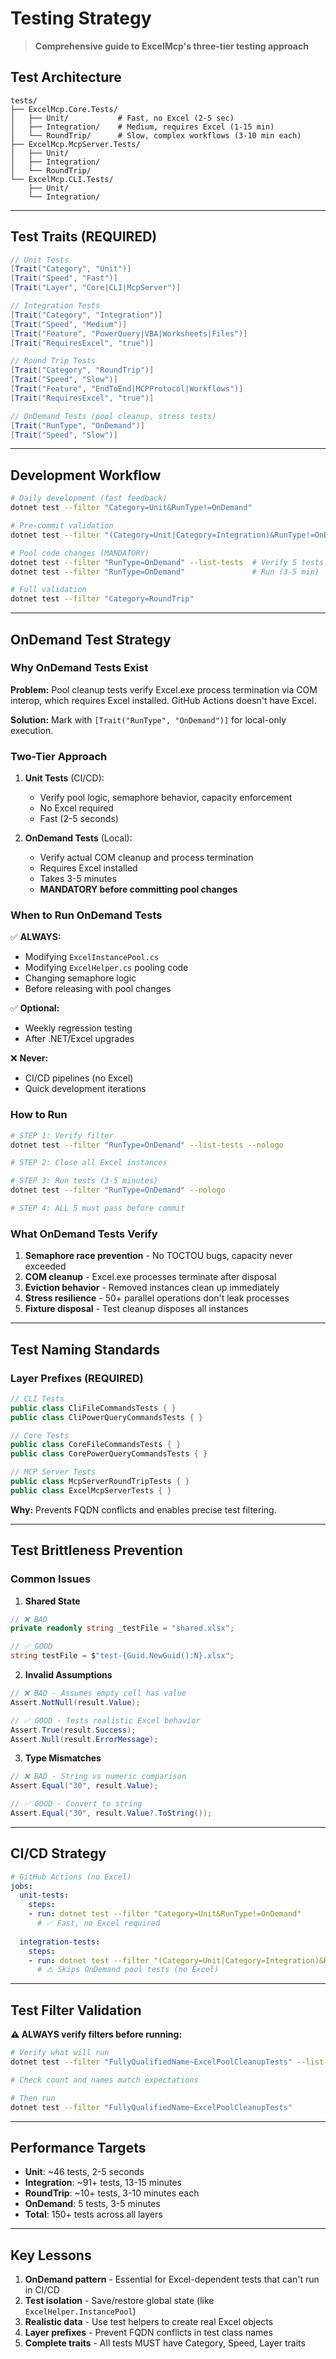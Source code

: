 # Testing Strategy

> **Comprehensive guide to ExcelMcp's three-tier testing approach**

## Test Architecture

```
tests/
├── ExcelMcp.Core.Tests/
│   ├── Unit/           # Fast, no Excel (2-5 sec)
│   ├── Integration/    # Medium, requires Excel (1-15 min)
│   └── RoundTrip/      # Slow, complex workflows (3-10 min each)
├── ExcelMcp.McpServer.Tests/
│   ├── Unit/
│   ├── Integration/
│   └── RoundTrip/
└── ExcelMcp.CLI.Tests/
    ├── Unit/
    └── Integration/
```

---

## Test Traits (REQUIRED)

```csharp
// Unit Tests
[Trait("Category", "Unit")]
[Trait("Speed", "Fast")]
[Trait("Layer", "Core|CLI|McpServer")]

// Integration Tests  
[Trait("Category", "Integration")]
[Trait("Speed", "Medium")]
[Trait("Feature", "PowerQuery|VBA|Worksheets|Files")]
[Trait("RequiresExcel", "true")]

// Round Trip Tests
[Trait("Category", "RoundTrip")]
[Trait("Speed", "Slow")]
[Trait("Feature", "EndToEnd|MCPProtocol|Workflows")]
[Trait("RequiresExcel", "true")]

// OnDemand Tests (pool cleanup, stress tests)
[Trait("RunType", "OnDemand")]
[Trait("Speed", "Slow")]
```

---

## Development Workflow

```bash
# Daily development (fast feedback)
dotnet test --filter "Category=Unit&RunType!=OnDemand"

# Pre-commit validation
dotnet test --filter "(Category=Unit|Category=Integration)&RunType!=OnDemand"

# Pool code changes (MANDATORY)
dotnet test --filter "RunType=OnDemand" --list-tests  # Verify 5 tests
dotnet test --filter "RunType=OnDemand"               # Run (3-5 min)

# Full validation
dotnet test --filter "Category=RoundTrip"
```

---

## OnDemand Test Strategy

### Why OnDemand Tests Exist

**Problem:** Pool cleanup tests verify Excel.exe process termination via COM interop, which requires Excel installed. GitHub Actions doesn't have Excel.

**Solution:** Mark with `[Trait("RunType", "OnDemand")]` for local-only execution.

### Two-Tier Approach

1. **Unit Tests** (CI/CD):
   - Verify pool logic, semaphore behavior, capacity enforcement
   - No Excel required
   - Fast (2-5 seconds)

2. **OnDemand Tests** (Local):
   - Verify actual COM cleanup and process termination
   - Requires Excel installed
   - Takes 3-5 minutes
   - **MANDATORY before committing pool changes**

### When to Run OnDemand Tests

✅ **ALWAYS:**
- Modifying `ExcelInstancePool.cs`
- Modifying `ExcelHelper.cs` pooling code
- Changing semaphore logic
- Before releasing with pool changes

✅ **Optional:**
- Weekly regression testing
- After .NET/Excel upgrades

❌ **Never:**
- CI/CD pipelines (no Excel)
- Quick development iterations

### How to Run

```bash
# STEP 1: Verify filter
dotnet test --filter "RunType=OnDemand" --list-tests --nologo

# STEP 2: Close all Excel instances

# STEP 3: Run tests (3-5 minutes)
dotnet test --filter "RunType=OnDemand" --nologo

# STEP 4: ALL 5 must pass before commit
```

### What OnDemand Tests Verify

1. **Semaphore race prevention** - No TOCTOU bugs, capacity never exceeded
2. **COM cleanup** - Excel.exe processes terminate after disposal
3. **Eviction behavior** - Removed instances clean up immediately
4. **Stress resilience** - 50+ parallel operations don't leak processes
5. **Fixture disposal** - Test cleanup disposes all instances

---

## Test Naming Standards

### Layer Prefixes (REQUIRED)

```csharp
// CLI Tests
public class CliFileCommandsTests { }
public class CliPowerQueryCommandsTests { }

// Core Tests
public class CoreFileCommandsTests { }
public class CorePowerQueryCommandsTests { }

// MCP Server Tests
public class McpServerRoundTripTests { }
public class ExcelMcpServerTests { }
```

**Why:** Prevents FQDN conflicts and enables precise test filtering.

---

## Test Brittleness Prevention

### Common Issues

1. **Shared State**
```csharp
// ❌ BAD
private readonly string _testFile = "shared.xlsx";

// ✅ GOOD
string testFile = $"test-{Guid.NewGuid():N}.xlsx";
```

2. **Invalid Assumptions**
```csharp
// ❌ BAD - Assumes empty cell has value
Assert.NotNull(result.Value);

// ✅ GOOD - Tests realistic Excel behavior
Assert.True(result.Success);
Assert.Null(result.ErrorMessage);
```

3. **Type Mismatches**
```csharp
// ❌ BAD - String vs numeric comparison
Assert.Equal("30", result.Value);

// ✅ GOOD - Convert to string
Assert.Equal("30", result.Value?.ToString());
```

---

## CI/CD Strategy

```yaml
# GitHub Actions (no Excel)
jobs:
  unit-tests:
    steps:
    - run: dotnet test --filter "Category=Unit&RunType!=OnDemand"
      # ✅ Fast, no Excel required
  
  integration-tests:
    steps:
    - run: dotnet test --filter "(Category=Unit|Category=Integration)&RunType!=OnDemand"
      # ⚠️ Skips OnDemand pool tests (no Excel)
```

---

## Test Filter Validation

**⚠️ ALWAYS verify filters before running:**

```bash
# Verify what will run
dotnet test --filter "FullyQualifiedName~ExcelPoolCleanupTests" --list-tests

# Check count and names match expectations

# Then run
dotnet test --filter "FullyQualifiedName~ExcelPoolCleanupTests"
```

---

## Performance Targets

- **Unit**: ~46 tests, 2-5 seconds
- **Integration**: ~91+ tests, 13-15 minutes  
- **RoundTrip**: ~10+ tests, 3-10 minutes each
- **OnDemand**: 5 tests, 3-5 minutes
- **Total**: 150+ tests across all layers

---

## Key Lessons

1. **OnDemand pattern** - Essential for Excel-dependent tests that can't run in CI/CD
2. **Test isolation** - Save/restore global state (like `ExcelHelper.InstancePool`)
3. **Realistic data** - Use test helpers to create real Excel objects
4. **Layer prefixes** - Prevent FQDN conflicts in test class names
5. **Complete traits** - All tests MUST have Category, Speed, Layer traits
